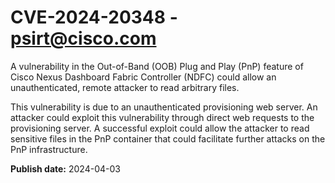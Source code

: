 # CVE-2024-20348 - psirt@cisco.com

A vulnerability in the Out-of-Band (OOB) Plug and Play (PnP) feature of Cisco Nexus Dashboard Fabric Controller (NDFC) could allow an unauthenticated, remote attacker to read arbitrary files.
 This vulnerability is due to an unauthenticated provisioning web server. An attacker could exploit this vulnerability through direct web requests to the provisioning server. A successful exploit could allow the attacker to read sensitive files in the PnP container that could facilitate further attacks on the PnP infrastructure.

**Publish date:** 2024-04-03
